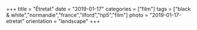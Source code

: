 +++
title = "Étretat"
date = "2019-01-17"
categories = ["film"]
tags = ["black & white","normandie","france","ilford","hp5","film"]
photo = "2019-01-17-etretat"
orientation = "landscape"
+++
